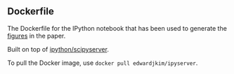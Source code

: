 ## Dockerfile

The Dockerfile for the IPython notebook that has been used to generate the
[figures](https://github.com/EdwardJKim/astroclass/tree/master/paper/notebooks)
in the paper.

Built on top of
[ipython/scipyserver](https://registry.hub.docker.com/u/ipython/scipyserver/).

To pull the Docker image, use `docker pull edwardjkim/ipyserver`.
